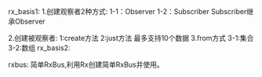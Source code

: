 
rx_basis1:
  1.创建观察者2种方式:
     1-1：Observer
     1-2：Subscriber   Subscriber继承Observer

  2.创建被观察者:
     1:create方法
     2:just方法 最多支持10个数据
     3.from方式
        3-1:集合
        3-2:数组
rx_basis2:


rxbus:
    简单RxBus,利用Rx创建简单RxBus并使用。

